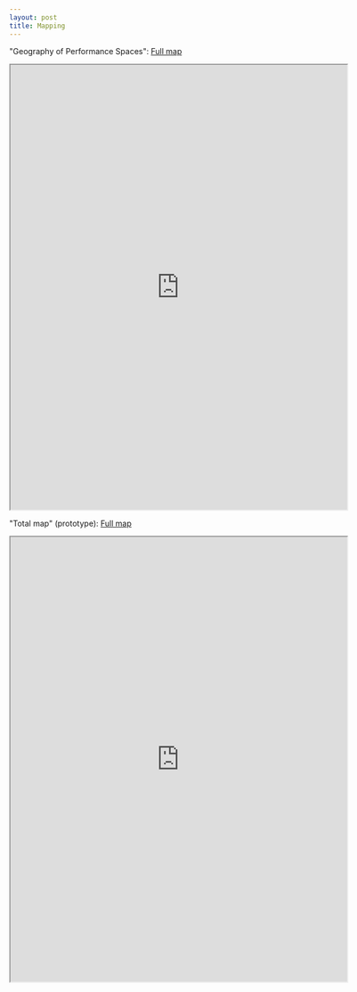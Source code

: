 ```yaml
---
layout: post
title: Mapping
---
```




"Geography of Performance Spaces": [Full map](https://martinnicastro.github.io/geografia.html)

<iframe src="https://musictopography.github.io/geografia_ok.html" width="120%" height="800"></iframe>


"Total map" (prototype): [Full map](https://martinnicastro.github.io/export_2.html)

<iframe src="https://martinnicastro.github.io/export_2.html" width="120%" height="800"></iframe>
